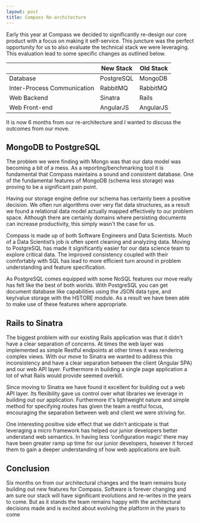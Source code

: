 ```yaml
---
layout: post
title: Compass Re-architecture
---
```


Early this year at Compass we decided to significantly re-design our core product with a focus on making it self-service. This juncture was the perfect opportunity for us to also evaluate the technical stack we were leveraging. This evaluation lead to some specific changes as outlined below.

|                             | New Stack   | Old Stack  |
| --------------------------- | ----------- | ---------- |
| Database                    | PostgreSQL  | MongoDB    |
| Inter-Process Communication | RabbitMQ    | RabbitMQ   |
| Web Backend                 | Sinatra     | Rails      |
| Web Front-end               | AngularJS   | AngularJS  |


It is now 6 months from our re-architecture and I wanted to discuss the outcomes from our move.

## MongoDB to PostgreSQL
The problem we were finding with Mongo was that our data model was becoming a bit of a mess. As a reporting/benchmarking tool it is fundamental that Compass maintains a sound and consistent database. One of the fundamental features of MongoDB (schema less storage) was proving to be a significant pain point.

Having our storage engine define our schema has certainly been a positive decision. We often run algorithms over very flat data structures, as a result we found a relational data model actually mapped effectively to our problem space. Although there are certainly domains where persisting documents can increase productivity, this simply wasn't the case for us.

Compass is made up of both Software Engineers and Data Scientists. Much of a Data Scientist’s job is often spent cleaning and analyzing data. Moving to PostgreSQL has made it significantly easier for our data science team to explore critical data. The improved consistency coupled with their comfortably with SQL has lead to more efficient turn around in problem understanding and feature specification.

As PostgreSQL comes equipped with some NoSQL features our move really has felt like the best of both worlds. With PostgreSQL you can get document database like capabilities using the JSON data type, and key/value storage with the HSTORE module. As a result we have been able to make use of these features where appropriate.

## Rails to Sinatra
The biggest problem with our existing Rails application was that it didn't have a clear separation of concerns. At times the web layer was implemented as simple Restful endpoints at other times it was rendering complex views. With our move to Sinatra we wanted to address this inconsistency and have a clear separation between the client (Angular SPA) and our web API layer. Furthermore in building a single page application a lot of what Rails would provide seemed overkill.

Since moving to Sinatra we have found it excellent for building out a web API layer. Its flexibility gave us control over what libraries we leverage in building out our application. Furthermore it's lightweight nature and simple method for specifying routes has given the team a restful focus, encouraging the separation between web and client we were striving for.

One interesting positive side effect that we didn't anticipate is that leveraging a micro framework has helped our junior developers better understand web semantics. In having less ‘configuration magic’ there may have been greater ramp up time for our junior developers, however it forced them to gain a deeper understanding of how web applications are built.

## Conclusion
Six months on from our architectural changes and the team remains busy building out new features for Compass. Software is forever changing and am sure our stack will have significant evolutions and re-writes in the years to come. But as it stands the team remains happy with the architectural decisions made and is excited about evolving the platform in the years to come
